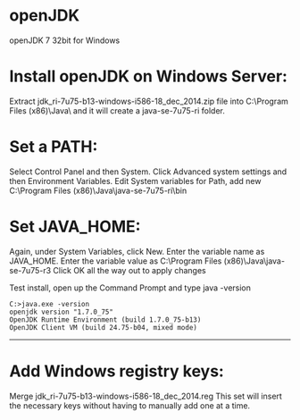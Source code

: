 # openJDK
openJDK 7 32bit for Windows

# Install openJDK on Windows Server: 

Extract jdk_ri-7u75-b13-windows-i586-18_dec_2014.zip file into C:\Program Files (x86)\Java\ and it will create a java-se-7u75-ri folder. 

# Set a PATH: 
Select Control Panel and then System. 
Click Advanced system settings and then Environment Variables. 
Edit System variables for Path, add new C:\Program Files (x86)\Java\java-se-7u75-ri\bin 


# Set JAVA_HOME: 
Again, under System Variables, click New. 
Enter the variable name as JAVA_HOME. 
Enter the variable value as C:\Program Files (x86)\Java\java-se-7u75-r3 
Click OK all the way out to apply changes 

Test install, open up the Command Prompt and type java -version  

    C:>java.exe -version 
    openjdk version "1.7.0_75" 
    OpenJDK Runtime Environment (build 1.7.0_75-b13) 
    OpenJDK Client VM (build 24.75-b04, mixed mode) 

---------------------------------------------------------------------------------- 

# Add Windows registry keys:     
Merge jdk_ri-7u75-b13-windows-i586-18_dec_2014.reg 
This set will insert the necessary keys without having to manually add one at a time. 
